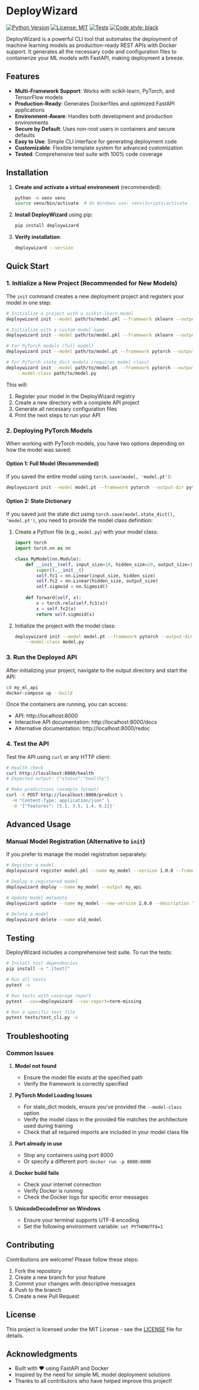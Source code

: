 # DeployWizard

[![Python Version](https://img.shields.io/badge/python-3.9%2B-blue.svg)](https://www.python.org/downloads/)
[![License: MIT](https://img.shields.io/badge/License-MIT-yellow.svg)](https://opensource.org/licenses/MIT)
[![Tests](https://github.com/hemantsirsat/deploywizard/actions/workflows/tests.yml/badge.svg)](https://github.com/hemantsirsat/deploywizard/actions/workflows/tests.yml)
[![Code style: black](https://img.shields.io/badge/code%20style-black-000000.svg)](https://github.com/psf/black)

DeployWizard is a powerful CLI tool that automates the deployment of machine learning models as production-ready REST APIs with Docker support. It generates all the necessary code and configuration files to containerize your ML models with FastAPI, making deployment a breeze.

## Features

- **Multi-Framework Support**: Works with scikit-learn, PyTorch, and TensorFlow models
- **Production-Ready**: Generates Dockerfiles and optimized FastAPI applications
- **Environment-Aware**: Handles both development and production environments
- **Secure by Default**: Uses non-root users in containers and secure defaults
- **Easy to Use**: Simple CLI interface for generating deployment code
- **Customizable**: Flexible template system for advanced customization
- **Tested**: Comprehensive test suite with 100% code coverage

## Installation

1. **Create and activate a virtual environment** (recommended):
   ```bash
   python -m venv venv
   source venv/bin/activate  # On Windows use: venv\Scripts\activate
   ```

2. **Install DeployWizard** using pip:
   ```bash
   pip install deploywizard
   ```

3. **Verify installation**:
   ```bash
   deploywizard --version
   ```

## Quick Start

### 1. Initialize a New Project (Recommended for New Models)

The `init` command creates a new deployment project and registers your model in one step:

```bash
# Initialize a project with a scikit-learn model
deploywizard init --model path/to/model.pkl --framework sklearn --output-dir my_ml_api

# Initialize with a custom model name
deploywizard init --model path/to/model.pkl --framework sklearn --output-dir my_ml_api --name my_model

# For PyTorch models (full model)
deploywizard init --model path/to/model.pt --framework pytorch --output-dir pytorch_api

# For PyTorch state_dict models (requires model class)
deploywizard init --model path/to/model.pt --framework pytorch --output-dir pytorch_api \
    --model-class path/to/model.py
```

This will:
1. Register your model in the DeployWizard registry
2. Create a new directory with a complete API project
3. Generate all necessary configuration files
4. Print the next steps to run your API

### 2. Deploying PyTorch Models

When working with PyTorch models, you have two options depending on how the model was saved:

#### Option 1: Full Model (Recommended)
If you saved the entire model using `torch.save(model, 'model.pt')`:
```bash
deploywizard init --model model.pt --framework pytorch --output-dir pytorch_api
```

#### Option 2: State Dictionary
If you saved just the state dict using `torch.save(model.state_dict(), 'model.pt')`, you need to provide the model class definition:

1. Create a Python file (e.g., `model.py`) with your model class:
   ```python
   import torch
   import torch.nn as nn
   
   class MyModel(nn.Module):
       def __init__(self, input_size=10, hidden_size=20, output_size=1):
           super().__init__()
           self.fc1 = nn.Linear(input_size, hidden_size)
           self.fc2 = nn.Linear(hidden_size, output_size)
           self.sigmoid = nn.Sigmoid()
       
       def forward(self, x):
           x = torch.relu(self.fc1(x))
           x = self.fc2(x)
           return self.sigmoid(x)
   ```

2. Initialize the project with the model class:
   ```bash
   deploywizard init --model model.pt --framework pytorch --output-dir pytorch_api \
       --model-class model.py
   ```

### 3. Run the Deployed API

After initializing your project, navigate to the output directory and start the API:

```bash
cd my_ml_api
docker-compose up --build
```

Once the containers are running, you can access:
- API: http://localhost:8000
- Interactive API documentation: http://localhost:8000/docs
- Alternative documentation: http://localhost:8000/redoc

### 4. Test the API

Test the API using `curl` or any HTTP client:

```bash
# Health check
curl http://localhost:8000/health
# Expected output: {"status":"healthy"}

# Make predictions (example format)
curl -X POST http://localhost:8000/predict \
  -H "Content-Type: application/json" \
  -d '{"features": [5.1, 3.5, 1.4, 0.2]}'
```

## Advanced Usage

### Manual Model Registration (Alternative to `init`)

If you prefer to manage the model registration separately:

```bash
# Register a model
deploywizard register model.pkl --name my_model --version 1.0.0 --framework sklearn

# Deploy a registered model
deploywizard deploy --name my_model --output my_api

# Update model metadata
deploywizard update --name my_model --new-version 2.0.0 --description "Improved model"

# Delete a model
deploywizard delete --name old_model
```

## Testing

DeployWizard includes a comprehensive test suite. To run the tests:

```bash
# Install test dependencies
pip install -e ".[test]"

# Run all tests
pytest -v

# Run tests with coverage report
pytest --cov=deploywizard --cov-report=term-missing

# Run a specific test file
pytest tests/test_cli.py -v
```

## Troubleshooting

### Common Issues

1. **Model not found**
   - Ensure the model file exists at the specified path
   - Verify the framework is correctly specified

2. **PyTorch Model Loading Issues**
   - For state_dict models, ensure you've provided the `--model-class` option
   - Verify the model class in the provided file matches the architecture used during training
   - Check that all required imports are included in your model class file

3. **Port already in use**
   - Stop any containers using port 8000
   - Or specify a different port: `docker run -p 8080:8000`

4. **Docker build fails**
   - Check your internet connection
   - Verify Docker is running
   - Check the Docker logs for specific error messages

5. **UnicodeDecodeError on Windows**
   - Ensure your terminal supports UTF-8 encoding
   - Set the following environment variable: `set PYTHONUTF8=1`

## Contributing

Contributions are welcome! Please follow these steps:

1. Fork the repository
2. Create a new branch for your feature
3. Commit your changes with descriptive messages
4. Push to the branch
5. Create a new Pull Request

## License

This project is licensed under the MIT License - see the [LICENSE](LICENSE) file for details.

## Acknowledgments

- Built with ❤️ using FastAPI and Docker
- Inspired by the need for simple ML model deployment solutions
- Thanks to all contributors who have helped improve this project!
